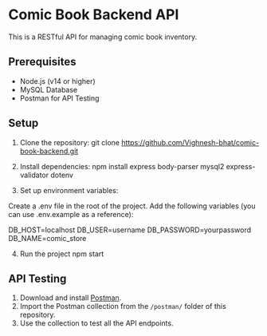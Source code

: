 # Comic Book Backend API

This is a RESTful API for managing comic book inventory.

## Prerequisites

- Node.js (v14 or higher)
- MySQL Database
- Postman for API Testing

## Setup

1. Clone the repository:
git clone https://github.com/Vighnesh-bhat/comic-book-backend.git

2. Install dependencies:
npm install express body-parser mysql2 express-validator dotenv

3. Set up environment variables:

Create a .env file in the root of the project.
Add the following variables (you can use .env.example as a reference):

DB_HOST=localhost
DB_USER=username
DB_PASSWORD=yourpassword
DB_NAME=comic_store

4. Run the project
npm start

## API Testing

1. Download and install [Postman](https://www.postman.com/).
2. Import the Postman collection from the `/postman/` folder of this repository.
3. Use the collection to test all the API endpoints.









